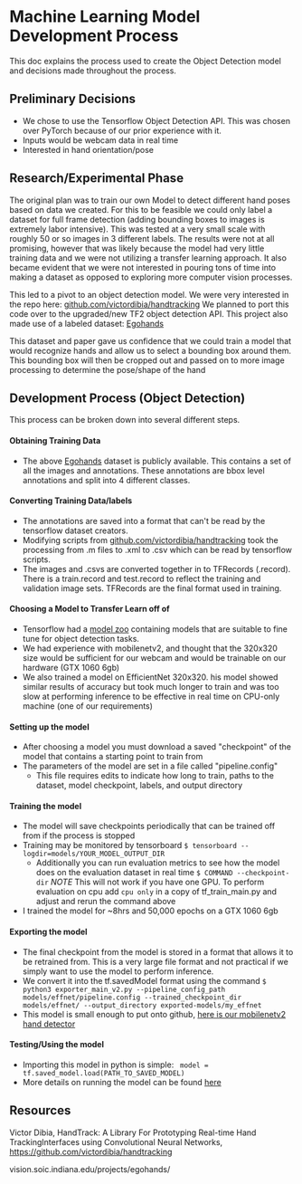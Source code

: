 # Machine Learning Model Development Process
This doc explains the process used to create the Object Detection model and decisions made throughout the process.

## Preliminary Decisions
- We chose to use the Tensorflow Object Detection API. This was chosen over PyTorch because of our prior experience with it.
- Inputs would be webcam data in real time
- Interested in hand orientation/pose

## Research/Experimental Phase
The original plan was to train our own Model to detect different hand poses based on data we created.
For this to be feasible we could only label a dataset for full frame detection (adding bounding boxes to images is extremely labor intensive).
This was tested at a very small scale with roughly 50 or so images in 3 different labels. The results were not at all promising, however that was likely because the model had very little training data and we were not utilizing a transfer learning approach.
It also became evident that we were not interested in pouring tons of time into making a dataset as opposed to exploring more computer vision processes.

This led to a pivot to an object detection model. We were very interested in the repo here: [github.com/victordibia/handtracking](https://github.com/victordibia/handtracking)
We planned to port this code over to the upgraded/new TF2 object detection API. This project also made use of a labeled dataset: [Egohands](vision.soic.indiana.edu/projects/egohands/)

This dataset and paper gave us confidence that we could train a model that would recognize hands and allow us to select a bounding box around them.
This bounding box will then be cropped out and passed on to more image processing to determine the pose/shape of the hand


## Development Process (Object Detection)
This process can be broken down into several different steps.
#### Obtaining Training Data
- The above [Egohands](vision.soic.indiana.edu/projects/egohands/) dataset is publicly available. This contains a set of all the images and annotations. These annotations are bbox level annotations and split into 4 different classes.

#### Converting Training Data/labels
- The annotations are saved into a format that can't be read by the tensorflow dataset creators.
- Modifying scripts from [github.com/victordibia/handtracking](https://github.com/victordibia/handtracking) took the processing from .m files to .xml to .csv which can be read by tensorflow scripts.
- The images and .csvs are converted together in to TFRecords (.record). There is a train.record and test.record to reflect the training and validation image sets. TFRecords are the final format used in training.

#### Choosing a Model to Transfer Learn off of
- Tensorflow had a [model zoo](https://github.com/tensorflow/models/blob/master/research/object_detection/g3doc/tf2_detection_zoo.md) containing models that are suitable to fine tune for object detection tasks.
- We had experience with mobilenetv2, and thought that the 320x320 size would be sufficient for our webcam and would be trainable on our hardware (GTX 1060 6gb)
- We also trained a model on EfficientNet 320x320. his model showed similar results of accuracy but took much longer to train and was too slow at performing inference to be effective in real time on CPU-only machine (one of our requirements)

#### Setting up the model
- After choosing a model you must download a saved "checkpoint" of the model that contains a starting point to train from
- The parameters of the model are set in a file called "pipeline.config"
  - This file requires edits to indicate how long to train, paths to the dataset, model checkpoint, labels, and output directory

#### Training the model
- The model will save checkpoints periodically that can be trained off from if the process is stopped
- Training may be monitored by tensorboard `$ tensorboard --logdir=models/YOUR_MODEL_OUTPUT_DIR`
  - Additionally you can run evaluation metrics to see how the model does on the evaluation dataset in real time `$ COMMAND --checkpoint-dir` *NOTE* This will not work if you have one GPU. To perform evaluation on cpu add `cpu only` in a copy of tf_train_main.py and adjust and rerun the command above
- I trained the model for ~8hrs and 50,000 epochs on a GTX 1060 6gb

#### Exporting the model
- The final checkpoint from the model is stored in a format that allows it to be retrained from. This is a very large file format and not practical if we simply want to use the model to perform inference.
- We convert it into the tf.savedModel format using the command `$ python3 exporter_main_v2.py --pipeline_config_path models/effnet/pipeline.config --trained_checkpoint_dir models/effnet/ --output_directory exported-models/my_effnet
`
- This model is small enough to put onto github, [here is our mobilenetv2 hand detector](/my_model_mnetv2)

#### Testing/Using the model
- Importing this model in python is simple:  ` model = tf.saved_model.load(PATH_TO_SAVED_MODEL)`
- More details on running the model can be found [here](https://tensorflow-object-detection-api-tutorial.readthedocs.io/en/latest/auto_examples/plot_object_detection_saved_model.html)


## Resources
Victor Dibia, HandTrack: A Library For Prototyping Real-time Hand TrackingInterfaces using Convolutional Neural Networks,
https://github.com/victordibia/handtracking

vision.soic.indiana.edu/projects/egohands/
